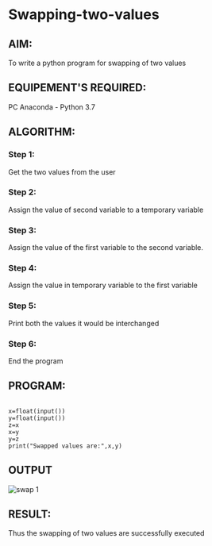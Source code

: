 # Swapping-two-values
## AIM:
To write a python program for swapping of two values
## EQUIPEMENT'S REQUIRED: 
PC
Anaconda - Python 3.7
## ALGORITHM: 
### Step 1:
Get the two values from the user
### Step 2: 
Assign the value of second variable to a temporary variable 
### Step 3: 
Assign the value of the first variable to the second variable.
### Step 4:  
Assign the value in temporary variable to the first variable
### Step 5: 
Print both the values it would be interchanged
### Step 6: 
End the program
## PROGRAM:
```

x=float(input())
y=float(input())
z=x
x=y
y=z
print("Swapped values are:",x,y)

```
## OUTPUT
![swap 1](https://user-images.githubusercontent.com/118679883/213383533-6a9b9040-42d1-4474-aa9f-3456c2b3bea6.png)



## RESULT:
Thus the swapping of two values are successfully executed



